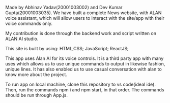 Made by Abhinav Yadav(20001003002) and Dev Kumar Gupta(20001003035).
We have built a complete News website, with ALAN voice assistant, which will allow users to interact with the site/app with their voice commands only.

My contribution is done through the backend work and script written on ALAN AI studio.

This site is built by using:
HTML,CSS;
JavaScript;
ReactJS;

This app uses Alan AI for its voice controls.
It is a third party app with many uses which allows us to use unique commands to output in likewise fashion, unique lines.
It has also enabled us to use casual conversation with alan to know more about the project.

To run app on local machine, clone this repository to vs code(ideal ide). Then, run the commands npm i and npm start, in that order.
The commands should be run through App.js.
